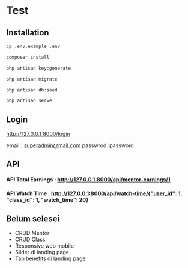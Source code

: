 # Test

## Installation

```bash
cp .env.example .env
```

```bash
composer install
```

```bash
php artisan key:generate
```

```bash
php artisan migrate
```

```bash
php artisan db:seed
```

```bash
php artisan serve
```

## Login

http://127.0.0.1:8000/login

email : superadmin@mail.com
passwrod :password

## API

#### API Total Earnings : http://127.0.0.1:8000/api/mentor-earnings/1

#### API Watch Time : http://127.0.0.1:8000/api/watch-time/{"user_id": 1, "class_id": 1, "watch_time": 20}

## Belum selesei

-   CRUD Mentor
-   CRUD Class
-   Responsive web mobile
-   Slider di landing page
-   Tab benefits di landing page
